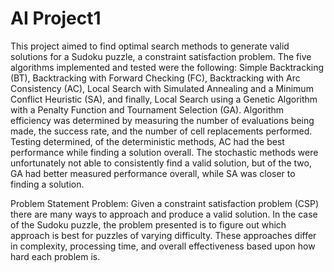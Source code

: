 # AI Project1
This project aimed to find optimal search methods to generate valid solutions for a Sudoku puzzle, a constraint satisfaction problem. The five algorithms implemented and tested were the following: 
Simple Backtracking (BT), Backtracking with Forward Checking (FC), Backtracking with Arc Consistency (AC), Local Search with Simulated Annealing and a Minimum Conflict
Heuristic (SA), and finally, Local Search using a Genetic Algorithm with a Penalty Function and Tournament Selection (GA). 
Algorithm efficiency was determined by measuring the number of evaluations being made, the success rate, and the number of cell replacements performed.
Testing determined, of the deterministic methods, AC had the best performance while finding a solution overall. The stochastic methods were unfortunately not able to consistently find a valid solution, but of the two, GA had better measured performance overall, while SA was closer to
finding a solution.

Problem Statement
Problem: Given a constraint satisfaction problem (CSP) there are many ways to approach and produce a valid solution. In the case of the Sudoku puzzle, the problem presented is to figure out which approach is best for puzzles of varying difficulty. These approaches differ in complexity, processing time, and overall effectiveness based upon how hard each problem is.
